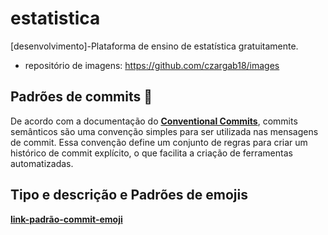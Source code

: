 # estatistica

[desenvolvimento]-Plataforma de ensino de estatística gratuitamente.
- repositório de imagens: https://github.com/czargab18/images

## Padrões de commits 📜

De acordo com a documentação do **[Conventional Commits](https://www.conventionalcommits.org/pt-br)**, commits semânticos são uma convenção simples para ser utilizada nas mensagens de commit. Essa convenção define um conjunto de regras para criar um histórico de commit explícito, o que facilita a criação de ferramentas automatizadas.

## Tipo e descrição e Padrões de emojis

**[link-padrão-commit-emoji](https://dev.to/renatoadorno/padroes-de-commits-commit-patterns-41co#:~:text=A%20mensagem%20do%20commit%20deve%20ser%20estruturada%20da,descri%C3%A7%C3%A3o%20onde%20poder%C3%A1%20colocar%20os%20detalhes%20do%20commit.)**
